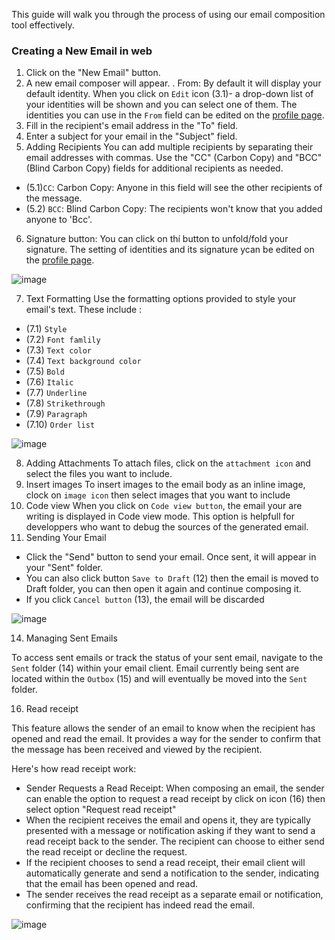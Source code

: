 
 This guide will walk you through the process of using our email composition tool effectively.
 
 ###  Creating a New Email in web
1. Click on the "New Email" button.
2. A new email composer will appear.
. From: By default it will display your default identity. When you click on `Edit` icon (3.1)- a drop-down list of your identities will be shown and you can select one of them. The identities you can use in the `From` field can be edited on the [profile page](profile.md).
3. Fill in the recipient's email address in the "To" field.
4. Enter a subject for your email in the "Subject" field.
5. Adding Recipients
You can add multiple recipients by separating their email addresses with commas. Use the "CC" (Carbon Copy) and "BCC" (Blind Carbon Copy) fields for additional recipients as needed.
- (5.1)`CC`: Carbon Copy:  Anyone in this field will see the other recipients of the message.
- (5.2) `BCC`: Blind Carbon Copy: The recipients won't know that you added anyone to 'Bcc'.
6. Signature button: You can click on thí button to unfold/fold your signature. The setting of identities and its signature ycan be edited on the [profile page](profile.md).

![image](https://github.com/linagora/tmail-flutter/assets/68209176/b8a242bf-6667-4cbc-91d2-137fda1f1d23)


7. Text Formatting
Use the formatting options provided to style your email's text. These include :
- (7.1) `Style`
- (7.2) `Font famlily`
- (7.3) `Text color`
- (7.4) `Text background color`
- (7.5) `Bold`
- (7.6) `Italic`
- (7.7) `Underline`
- (7.8) `Strikethrough`
- (7.9) `Paragraph`
- (7.10) `Order list` 

![image](https://github.com/linagora/tmail-flutter/assets/68209176/a920992b-ecb6-4739-a2e2-73e3f6c17454)


8. Adding Attachments
To attach files, click on the `attachment icon` and select the files you want to include. 
9. Insert images
To insert images to the email body as an inline image, clock on `image icon` then select images that you want to include 
10. Code view
When you click on `Code view button`, the email your are writing is displayed in Code view mode. This option is helpfull for developpers who want to debug the sources of the generated email.
11. Sending Your Email
- Click the "Send" button to send your email. Once sent, it will appear in your "Sent" folder.
- You can also click button `Save to Draft` (12) then the email is moved to Draft folder, you can then open it again and continue composing it.
- If you click `Cancel button` (13), the email will be discarded 

![image](https://github.com/linagora/tmail-flutter/assets/68209176/ebe2839b-3899-4a38-ac36-6d1bb30a26a4)

14. Managing Sent Emails

To access sent emails or track the status of your sent email, navigate to the `Sent` folder (14) within your email client. Email currently being sent are located within  the `Outbox` (15) and will eventually be moved into the `Sent` folder.

16. Read receipt

This feature allows the sender of an email to know when the recipient has opened and read the email. It provides a way for the sender to confirm that the message has been received and viewed by the recipient.

Here's how read receipt  work:
- Sender Requests a Read Receipt: When composing an email, the sender can enable the option to request a read receipt by click on icon (16) then select option "Request read receipt" 
- When the recipient receives the email and opens it, they are typically presented with a message or notification asking if they want to send a read receipt back to the sender. The recipient can choose to either send the read receipt or decline the request.
- If the recipient chooses to send a read receipt, their email client will automatically generate and send a notification to the sender, indicating that the email has been opened and read.
- The sender receives the read receipt as a separate email or notification, confirming that the recipient has indeed read the email.
  
![image](https://github.com/linagora/tmail-flutter/assets/68209176/eccdd0b0-eaee-4af8-b5f7-4a9498a4d770)




